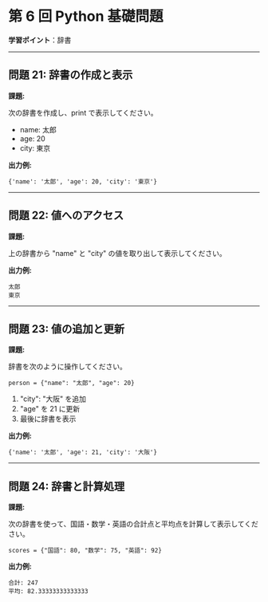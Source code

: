 # 第 6 回 Python 基礎問題

**学習ポイント**：辞書

---

## **問題 21: 辞書の作成と表示**

**課題:**

次の辞書を作成し、print で表示してください。

- name: 太郎
- age: 20
- city: 東京

**出力例:**

```
{'name': '太郎', 'age': 20, 'city': '東京'}
```

---

## **問題 22: 値へのアクセス**

**課題:**

上の辞書から "name" と "city" の値を取り出して表示してください。

**出力例:**

```
太郎
東京
```

---

## **問題 23: 値の追加と更新**

**課題:**

辞書を次のように操作してください。

```
person = {"name": "太郎", "age": 20}
```

1. "city": "大阪" を追加
2. "age" を 21 に更新
3. 最後に辞書を表示

**出力例:**

```
{'name': '太郎', 'age': 21, 'city': '大阪'}
```

---

## **問題 24: 辞書と計算処理**

**課題:**

次の辞書を使って、国語・数学・英語の合計点と平均点を計算して表示してください。

```
scores = {"国語": 80, "数学": 75, "英語": 92}
```

**出力例:**

```
合計: 247
平均: 82.33333333333333
```
